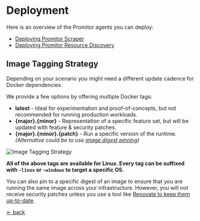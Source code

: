 # Deployment

Here is an overview of the Promitor agents you can deploy:

- [Deploying Promitor Scraper](scraper/)
- [Deploying Promitor Resource Discovery](resource-discovery/)

## Image Tagging Strategy

Depending on your scenario you might need a different update cadence for Docker dependencies.

We provide a few options by offering multiple Docker tags:

- **latest** - Ideal for experimentation and proof-of-concepts, but not recommended
  for running production workloads.
- **{major}.{minor}** - Representation of a specific feature set, but will be
  updated with feature & security patches.
- **{major}.{minor}.{patch}** - Run a specific version of the runtime.
_(Alternative could be to use [image digest pinning](https://docs.docker.com/engine/reference/commandline/pull/#pull-an-image-by-digest-immutable-identifier))_

![Image Tagging Strategy](./../media/deploy-image-tagging-strategy.png)

**All of the above tags are available for Linux. Every tag can be suffixed with
 `-linux` or `-windows` to target a specific OS.**

You can also pin to a specific digest of an image to ensure that you are running
the same image across your infrastructure. However, you will not receive security
patches unless you use a tool like [Renovate to keep them up-to-date](https://www.mend.io/free-developer-tools/blog/overcoming-dockers-mutable-image-tags/).

[&larr; back](/)
